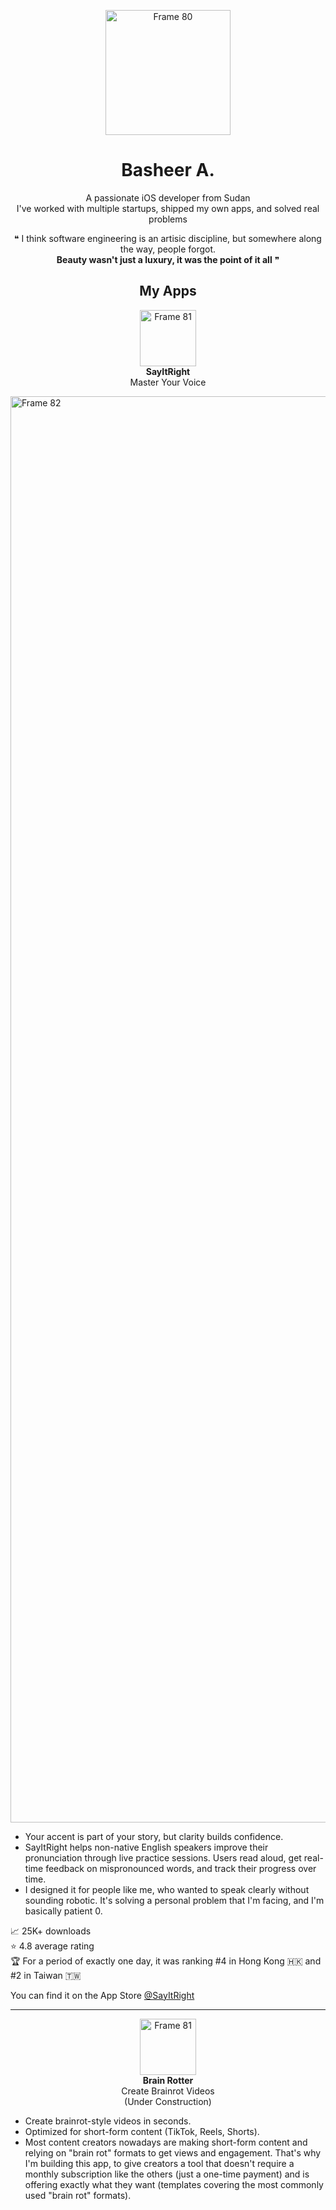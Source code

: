 <p align='center'>
  <img width="200" height="200" alt="Frame 80" src="https://github.com/user-attachments/assets/d7a0273e-7805-443b-80ba-8589ce5c3a33" />
</p>

<h1 align='center'>Basheer A.</h1>
<p align='center'>A passionate iOS developer from Sudan<br>I've worked with multiple startups, shipped my own apps, and solved real problems</p>

<p align='center'>❝ I think software engineering is an artisic discipline, but somewhere along the way, people forgot.<br><strong>Beauty wasn't just a luxury, it was the point of it all</strong> ❞</p>

<h2 align='center'>My Apps</h2>

<p align='center'>
  <img width="90" height="90" alt="Frame 81" src="https://github.com/user-attachments/assets/2bbf7eb3-46a6-462c-a021-8e72c764c6a5" />
  <br><strong>SayItRight</strong>
  <br>Master Your Voice
</p>

<img width="7680" height="2282" alt="Frame 82" src="https://github.com/user-attachments/assets/62a2b25a-f61d-4832-941f-8062e8c9121d" />

- Your accent is part of your story, but clarity builds confidence.
- SayItRight helps non-native English speakers improve their pronunciation through live practice sessions. Users read aloud, get real-time feedback on mispronounced words, and track their progress over time.
- I designed it for people like me, who wanted to speak clearly without sounding robotic. It's solving a personal problem that I'm facing, and I'm basically patient 0.

<p>
  📈 25K+ downloads<br>
  ⭐️ 4.8 average rating<br>
  🏆 For a period of exactly one day, it was ranking #4 in Hong Kong 🇭🇰 and #2 in Taiwan 🇹🇼
</p>

You can find it on the App Store [@SayItRight](https://apps.apple.com/sa/app/sayitright-accent-training/id6736978618)

***
<p align='center'>
  <img width="90" height="90" alt="Frame 81" src="https://github.com/user-attachments/assets/876502a1-bd5c-402f-a485-1a3df3fb32d9" />
  <br><strong>Brain Rotter</strong>
  <br>Create Brainrot Videos
  <br>(Under Construction)
</p>

- Create brainrot-style videos in seconds.
- Optimized for short-form content (TikTok, Reels, Shorts).
- Most content creators nowadays are making short-form content and relying on "brain rot" formats to get views and engagement. That's why I'm building this app, to give creators a tool that doesn't require a monthly subscription like the others (just a one-time payment) and is offering exactly what they want (templates covering the most commonly used "brain rot" formats).


